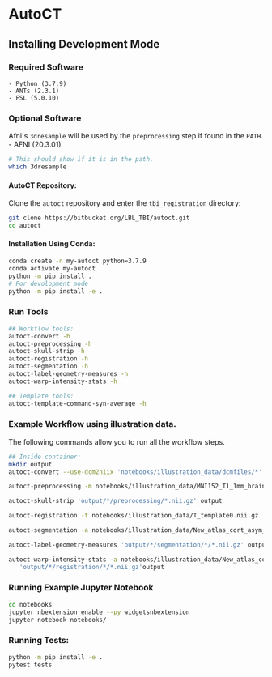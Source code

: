 # AutoCT

## Installing Development Mode

### Required Software
    - Python (3.7.9)
    - ANTs (2.3.1)
    - FSL (5.0.10)

### Optional Software
Afni's `3dresample` will be used by the `preprocessing` step if found in the `PATH`.
    - AFNI (20.3.01)

```sh
# This should show if it is in the path.
which 3dresample
```

#### AutoCT Repository:

Clone the `autoct` repository and enter the `tbi_registration` directory:

```sh
git clone https://bitbucket.org/LBL_TBI/autoct.git
cd autoct
```

#### Installation Using Conda:

```sh
conda create -n my-autoct python=3.7.9
conda activate my-autoct
python -m pip install .
# For devolopment mode 
python -m pip install -e .
```

### Run Tools
```sh
## Workflow tools:
autoct-convert -h
autoct-preprocessing -h
autoct-skull-strip -h
autoct-registration -h
autoct-segmentation -h
autoct-label-geometry-measures -h 
autoct-warp-intensity-stats -h

## Template tools:
autoct-template-command-syn-average -h 
```

### Example Workflow using illustration data.

The following commands allow you to run all the workflow steps. 

```sh
## Inside container:
mkdir output
autoct-convert --use-dcm2niix 'notebooks/illustration_data/dcmfiles/*' output

autoct-preprocessing -m notebooks/illustration_data/MNI152_T1_1mm_brain.nii.gz 'output/*/convert/*.nii.gz' output

autoct-skull-strip 'output/*/preprocessing/*.nii.gz' output

autoct-registration -t notebooks/illustration_data/T_template0.nii.gz 'output/*/skull_strip/*.nii.gz' output

autoct-segmentation -a notebooks/illustration_data/New_atlas_cort_asym_sub.nii.gz 'output/*/registration/*/*.nii.gz' output

autoct-label-geometry-measures 'output/*/segmentation/*/*.nii.gz' output

autoct-warp-intensity-stats -a notebooks/illustration_data/New_atlas_cort_asym_sub.nii.gz \
   'output/*/registration/*/*.nii.gz'output
```

### Running Example Jupyter Notebook

```sh
cd notebooks
jupyter nbextension enable --py widgetsnbextension
jupyter notebook notebooks/
```
### Running Tests:
```sh
python -m pip install -e .
pytest tests
```
